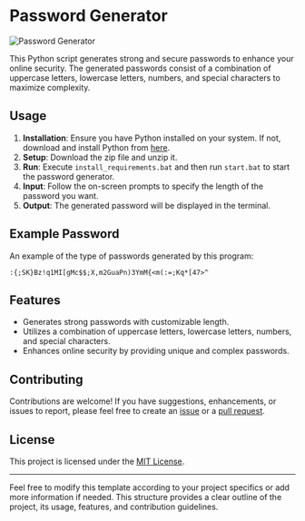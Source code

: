 # Password Generator

![Password Generator](https://media.discordapp.net/attachments/1182767912713469984/1189819018446655559/image.png?ex=659f8c4f&is=658d174f&hm=9b6b5c1577ab09a92d6391a603e3ef0d39897bf2c85a7ad265439f7bec40449b&=&format=webp&quality=lossless&width=781&height=408)

This Python script generates strong and secure passwords to enhance your online security. The generated passwords consist of a combination of uppercase letters, lowercase letters, numbers, and special characters to maximize complexity.

## Usage

1. **Installation**: Ensure you have Python installed on your system. If not, download and install Python from [here](https://www.python.org/downloads/).
2. **Setup**: Download the zip file and unzip it.
3. **Run**: Execute `install_requirements.bat` and then run `start.bat` to start the password generator.
4. **Input**: Follow the on-screen prompts to specify the length of the password you want.
5. **Output**: The generated password will be displayed in the terminal.

## Example Password

An example of the type of passwords generated by this program:

`:{;SK}Bz!q1MI[gMc$$;X,m2GuaPn)3YmM{<m(:=;Kq*[47>^`

## Features

- Generates strong passwords with customizable length.
- Utilizes a combination of uppercase letters, lowercase letters, numbers, and special characters.
- Enhances online security by providing unique and complex passwords.

## Contributing

Contributions are welcome! If you have suggestions, enhancements, or issues to report, please feel free to create an [issue](link_to_your_issues) or a [pull request](link_to_your_pull_request).

## License

This project is licensed under the [MIT License](LICENSE).

---

Feel free to modify this template according to your project specifics or add more information if needed. This structure provides a clear outline of the project, its usage, features, and contribution guidelines.
